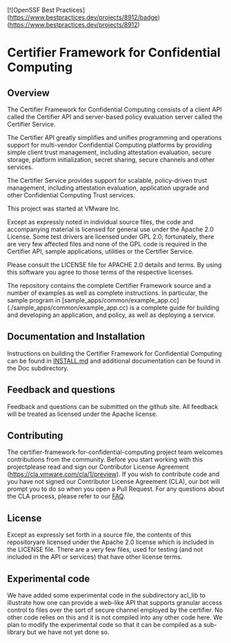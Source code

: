 [![OpenSSF Best Practices] (https://www.bestpractices.dev/projects/8912/badge) (https://www.bestpractices.dev/projects/8912)

# Certifier Framework for Confidential Computing

## Overview

The Certifier Framework for Confidential Computing consists of a client API called the Certifier API and server-based policy evaluation server called the Certifier Service.

The Certifier API greatly simplifies and unifies programming and
operations support for multi-vendor Confidential Computing platforms
by providing simple client trust management, including attestation evaluation, secure storage, platform initialization, secret sharing, secure channels and other services.

The Certifier Service provides support for scalable, policy-driven
trust management, including attestation evaluation, application upgrade
and other Confidential Computing Trust services.

This project was started at VMware Inc.

Except as expressly noted in individual source files, the code and
accompanying material is licensed for general use under the Apache
2.0 License. Some test drivers are licensed under GPL 2.0; fortunately,
there are very few affected files and none of the GPL code is
required in the Certifier API, sample applications, utilities or
the Certifier Service.

Please consult the LICENSE file for APACHE 2.0 details and terms.
By using this software you agree to those terms of the respective
licenses.

The repository contains the complete Certifier Framework source and a number of
examples as well as complete instructions.  In particular, the sample program in [sample_apps/common/example_app.cc] (./sample_apps/common/example_app.cc)
is a complete guide for building and developing an application, and
policy, as well as deploying a service.

## Documentation and Installation

Instructions on building the Certifier Framework for Confidential Computing can be found in [INSTALL.md](INSTALL.md) and additional documentation can be found in the Doc subdirectory.

## Feedback and questions

Feedback and questions can be submitted on the github site.  All feedback will be treated as licensed under the Apache license.

## Contributing

The certifier-framework-for-confidential-computing project team welcomes
contributions from the community. Before you start working with this projectplease read and sign our Contributor License Agreement
(https://cla.vmware.com/cla/1/preview). If you wish to contribute code
and you have not signed our Contributor License Agreement (CLA), our bot
will prompt you to do so when you open a Pull Request. For any questions about the CLA process, please refer to our [FAQ](https://cla.vmware.com/faq).


## License

Except as expressly set forth in a source file, the contents of this repositoryare licensed under the Apache 2.0 license which is included in the LICENSE file.  There are a very few files, used for testing (and not included in the API or services) that have other license terms.

## Experimental code

We have added some experimental code in the subdirectory acl_lib to illustrate how one can provide a web-like API that supports granular access control to files over the sort of secure channel employed by the certifier.  No other code relies on this and it is not compiled into any other code here.  We plan to modify the experimental code so that it can be compiled as a sub-library but we have not yet done so.


